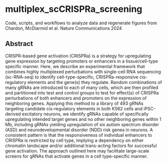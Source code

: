 # multiplex_scCRISPRa_screening
Code, scripts, and workflows to analyze data and regenerate figures from Chardon, McDiarmid et al. Nature Communications 2024


## Abstract

CRISPR-based gene activation (CRISPRa) is a strategy for upregulating gene expression by targeting promoters or enhancers in a tissue/cell-type specific manner. Here, we describe an experimental framework that combines highly multiplexed perturbations with single-cell RNA sequencing (sc-RNA-seq) to identify cell-type-specific, CRISPRa-responsive cis-regulatory elements and the gene(s) they regulate. Random combinations of many gRNAs are introduced to each of many cells, which are then profiled and partitioned into test and control groups to test for effect(s) of CRISPRa perturbations of both enhancers and promoters on the expression of neighboring genes. Applying this method to a library of 493 gRNAs targeting candidate cis-regulatory elements in both K562 cells and iPSC-derived excitatory neurons, we identify gRNAs capable of specifically upregulating intended target genes and no other neighboring genes within 1 Mb, including gRNAs yielding upregulation of six autism spectrum disorder (ASD) and neurodevelopmental disorder (NDD) risk genes in neurons. A consistent pattern is that the responsiveness of individual enhancers to CRISPRa is restricted by cell type, implying a dependency on either chromatin landscape and/or additional trans-acting factors for successful gene activation. The approach outlined here may facilitate large-scale screens for gRNAs that activate genes in a cell type-specific manner.

